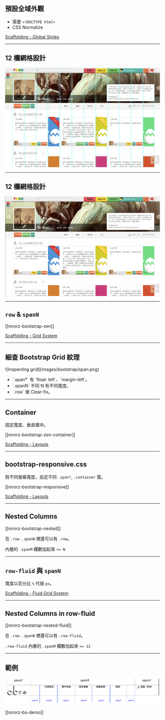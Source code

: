 預設全域外觀
----------

* 需要 `<!DOCTYPE html>`
* CSS Normalize


[Scaffolding - Global Styles](http://getbootstrap.com/2.3.2/scaffolding.html#global)

---

12 欄網格設計
--------

![Grid on](images/bootstrap/grid-design.png)

---

12 欄網格設計
--------

![Grid off](images/bootstrap/grid-design2.png)

---

`row` & `spanN`
---------------

[[mrorz-bootstrap-zen]]

[Scaffolding - Grid System](http://getbootstrap.com/2.3.2/scaffolding.html)

---

細查 Bootstrap Grid 紋理
---------------
<div class="row">
  <div class="centered span4">
    ![Inspecting grid](images/bootstrap/span.png)
  </div>
</div>


<ul>
  <li class="fragment">`.span*` 有 `float: left`、`margin-left`。</li>
  <li class="fragment">`.spanN` 不同 N 有不同寬度。</li>
  <li class="fragment">`.row` 做 Clear-fix。</li>
</ul>


---

Container
---------

固定寬度、垂直置中。

[[mrorz-bootstrap-zen-container]]

[Scaffolding - Layouts](http://getbootstrap.com/2.3.2/scaffolding.html#layouts)

---

bootstrap-responsive.css
---------

對不同螢幕寬度，設定不同 `.span*`, `.container` 寬。

[[mrorz-bootstrap-responsive]]

[Scaffolding - Layouts](http://getbootstrap.com/2.3.2/scaffolding.html#layouts)

---

Nested Columns
---------------

[[mrorz-bootstrap-nested]]

在 `.row .spanN` 裡還可以有 `.row`。

內層的 `.spanM` 欄數加起來 `<= N`


---

`row-fluid` 與 `spanN`
-----------------------

寬度以百分比 `%` 代替 `px`。

[Scaffolding - Fluid Grid System](http://getbootstrap.com/2.3.2/scaffolding.html#fluidGridSystem)

---

Nested Columns in row-fluid
---------------

[[mrorz-bootstrap-nested-fluid]]

在 `.row .spanN` 裡還可以有 `.row-fluid`。

`.row-fluid` 內層的 `.spanM` 欄數加起來 `<= 12`

---

範例
----

![Phone grid](images/bootstrap/phone-grid.png)

[[mrorz-bs-demo]]
